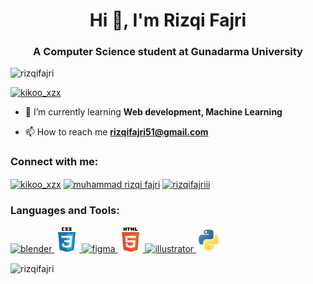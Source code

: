 <h1 align="center">Hi 👋, I'm Rizqi Fajri</h1>
<h3 align="center">A Computer Science student at Gunadarma University</h3>

<p align="left"> <img src="https://komarev.com/ghpvc/?username=rizqifajri&label=Profile%20views&color=0e75b6&style=flat" alt="rizqifajri" /> </p>

<p align="left"> <a href="https://twitter.com/kikoo_xzx" target="blank"><img src="https://img.shields.io/twitter/follow/kikoo_xzx?logo=twitter&style=for-the-badge" alt="kikoo_xzx" /></a> </p>

- 🌱 I’m currently learning **Web development, Machine Learning**

- 📫 How to reach me **rizqifajri51@gmail.com**

<h3 align="left">Connect with me:</h3>
<p align="left">
<a href="https://twitter.com/kikoo_xzx" target="blank"><img align="center" src="https://raw.githubusercontent.com/rahuldkjain/github-profile-readme-generator/master/src/images/icons/Social/twitter.svg" alt="kikoo_xzx" height="30" width="40" /></a>
<a href="https://linkedin.com/in/muhammad rizqi fajri" target="blank"><img align="center" src="https://raw.githubusercontent.com/rahuldkjain/github-profile-readme-generator/master/src/images/icons/Social/linked-in-alt.svg" alt="muhammad rizqi fajri" height="30" width="40" /></a>
<a href="https://instagram.com/rizqifajriii" target="blank"><img align="center" src="https://raw.githubusercontent.com/rahuldkjain/github-profile-readme-generator/master/src/images/icons/Social/instagram.svg" alt="rizqifajriii" height="30" width="40" /></a>
</p>

<h3 align="left">Languages and Tools:</h3>
<p align="left"> <a href="https://www.blender.org/" target="_blank" rel="noreferrer"> <img src="https://download.blender.org/branding/community/blender_community_badge_white.svg" alt="blender" width="40" height="40"/> </a> <a href="https://www.w3schools.com/css/" target="_blank" rel="noreferrer"> <img src="https://raw.githubusercontent.com/devicons/devicon/master/icons/css3/css3-original-wordmark.svg" alt="css3" width="40" height="40"/> </a> <a href="https://www.figma.com/" target="_blank" rel="noreferrer"> <img src="https://www.vectorlogo.zone/logos/figma/figma-icon.svg" alt="figma" width="40" height="40"/> </a> <a href="https://www.w3.org/html/" target="_blank" rel="noreferrer"> <img src="https://raw.githubusercontent.com/devicons/devicon/master/icons/html5/html5-original-wordmark.svg" alt="html5" width="40" height="40"/> </a> <a href="https://www.adobe.com/in/products/illustrator.html" target="_blank" rel="noreferrer"> <img src="https://www.vectorlogo.zone/logos/adobe_illustrator/adobe_illustrator-icon.svg" alt="illustrator" width="40" height="40"/> </a> <a href="https://www.python.org" target="_blank" rel="noreferrer"> <img src="https://raw.githubusercontent.com/devicons/devicon/master/icons/python/python-original.svg" alt="python" width="40" height="40"/> </a> </p>

<p><img align="center" src="https://github-readme-stats.vercel.app/api/top-langs?username=rizqifajri&show_icons=true&locale=en&layout=compact" alt="rizqifajri" /></p>
